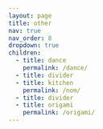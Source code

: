 ```yaml
---
layout: page
title: other
nav: true
nav_order: 8
dropdown: true
children:
  - title: dance
    permalink: /dance/
  - title: divider
  - title: kitchen
    permalink: /nom/
  - title: divider
  - title: origami
    permalink: /origami/
---
```

